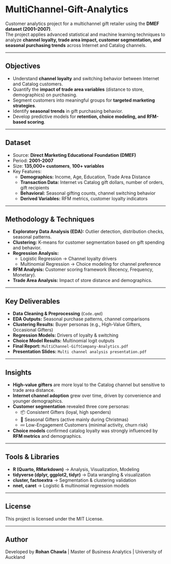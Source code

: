 # MultiChannel-Gift-Analytics 

Customer analytics project for a multichannel gift retailer using the **DMEF dataset (2001–2007)**.  
The project applies advanced statistical and machine learning techniques to analyze **channel loyalty, trade area impact, customer segmentation, and seasonal purchasing trends** across Internet and Catalog channels.  

---

## Objectives
- Understand **channel loyalty** and switching behavior between Internet and Catalog customers.  
- Quantify the **impact of trade area variables** (distance to store, demographics) on purchasing.  
- Segment customers into meaningful groups for **targeted marketing strategies**.  
- Identify **seasonal trends** in gift purchasing behavior.  
- Develop predictive models for **retention, choice modeling, and RFM-based scoring**.  

---

## Dataset
- Source: **Direct Marketing Educational Foundation (DMEF)**  
- Period: **2001–2007**  
- Size: **135,000+ customers**, **100+ variables**  
- Key Features:  
  - **Demographics:** Income, Age, Education, Trade Area Distance  
  - **Transaction Data:** Internet vs Catalog gift dollars, number of orders, gift recipients  
  - **Behavioral:** Seasonal gifting counts, channel switching behavior  
  - **Derived Variables:** RFM metrics, customer loyalty indicators  

---

## Methodology & Techniques
- **Exploratory Data Analysis (EDA):** Outlier detection, distribution checks, seasonal patterns.  
- **Clustering:** K-means for customer segmentation based on gift spending and behavior.  
- **Regression Analysis:**  
  - Logistic Regression → Channel loyalty drivers  
  - Multinomial Regression → Choice modeling for channel preference  
- **RFM Analysis:** Customer scoring framework (Recency, Frequency, Monetary).  
- **Trade Area Analysis:** Impact of store distance and demographics.  

---

## Key Deliverables
- **Data Cleaning & Preprocessing** (`Code.qmd`)  
- **EDA Outputs:** Seasonal purchase patterns, channel comparisons  
- **Clustering Results:** Buyer personas (e.g., High-Value Gifters, Occasional Gifters)  
- **Regression Models:** Drivers of loyalty & switching  
- **Choice Model Results:** Multinomial logit outputs  
- **Final Report:** `MultiChannel-GiftCompany-Analytics.pdf`  
- **Presentation Slides:** `Multi channel analysis presentation.pdf`  

---

## Insights
- **High-value gifters** are more loyal to the Catalog channel but sensitive to trade area distance.  
- **Internet channel adoption** grew over time, driven by convenience and younger demographics.  
- **Customer segmentation** revealed three core personas:  
  - 📦 Consistent Gifters (loyal, high spenders)  
  - 🎁 Seasonal Gifters (active mainly during Christmas)  
  - 💤 Low-Engagement Customers (minimal activity, churn risk)  
- **Choice models** confirmed catalog loyalty was strongly influenced by **RFM metrics** and demographics.  

---

## Tools & Libraries
- **R (Quarto, RMarkdown)** → Analysis, Visualization, Modeling  
- **tidyverse (dplyr, ggplot2, tidyr)** → Data wrangling & visualization  
- **cluster, factoextra** → Segmentation & clustering validation  
- **nnet, caret** → Logistic & multinomial regression models  

---

## License
This project is licensed under the MIT License.  

---

## Author
Developed by **Rohan Chawla** | Master of Business Analytics | University of Auckland  

